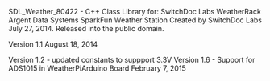 
  SDL_Weather_80422 - C++ Class Library for: 
  SwitchDoc Labs WeatherRack
  Argent Data Systems
  SparkFun Weather Station 
  Created by SwitchDoc Labs July 27, 2014.
  Released into the public domain.

  Version 1.1
  August 18, 2014
  

  Version 1.2 - updated constants to suppport 3.3V
  Version 1.6 - Support for ADS1015 in WeatherPiArduino Board February 7, 2015

  
